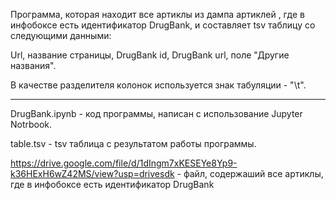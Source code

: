 Программа, которая находит все артиклы из дампа артиклей , где в инфобоксе есть идентификатор DrugBank, и составляет tsv таблицу со следующими данными:

Url, название страницы, DrugBank id, DrugBank url, поле "Другие названия".

В качестве разделителя колонок используется знак табуляции - "\t".

______________________________________________________________________________________________________________________________________________________________________
DrugBank.ipynb - код программы, написан с использование Jupyter Notrbook.

table.tsv - tsv таблица с результатом работы программы.

https://drive.google.com/file/d/1dIngm7xKESEYe8Yp9-k36HExH6wZ42MS/view?usp=drivesdk - файл, содержаший все артиклы, где в инфобоксе есть идентификатор DrugBank
